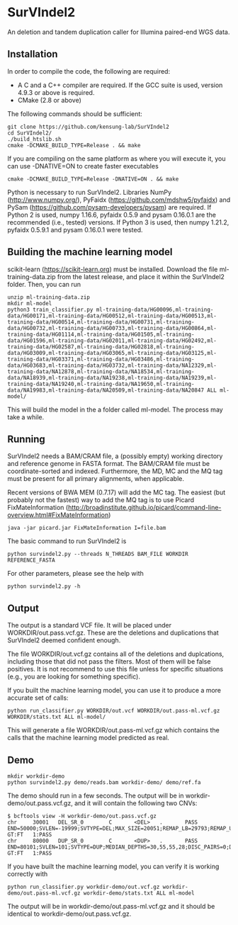 # SurVIndel2

An deletion and tandem duplication caller for Illumina paired-end WGS data.

## Installation

In order to compile the code, the following are required:
- A C and a C++ compiler are required. If the GCC suite is used, version 4.9.3 or above is required.
- CMake (2.8 or above)

The following commands should be sufficient:

```
git clone https://github.com/kensung-lab/SurVIndel2
cd SurVIndel2/
./build_htslib.sh
cmake -DCMAKE_BUILD_TYPE=Release . && make
```

If you are compiling on the same platform as where you will execute it, you can use -DNATIVE=ON to create faster executables
```
cmake -DCMAKE_BUILD_TYPE=Release -DNATIVE=ON . && make
```

Python is necessary to run SurVIndel2. Libraries NumPy (http://www.numpy.org/), PyFaidx (https://github.com/mdshw5/pyfaidx) and PySam (https://github.com/pysam-developers/pysam) are required. If 
Python 2 is used, numpy 1.16.6, pyfaidx 0.5.9 and pysam 0.16.0.1 are the recommended (i.e., tested) versions. If Python 3 is used, then numpy 1.21.2, pyfaidx 0.5.9.1 and pysam 0.16.0.1 were 
tested.

## Building the machine learning model

scikit-learn (https://scikit-learn.org) must be installed. Download the file ml-training-data.zip from the latest release, and place it within the SurVIndel2 folder.
Then, you can run

```
unzip ml-training-data.zip
mkdir ml-model
python3 train_classifier.py ml-training-data/HG00096,ml-training-data/HG00171,ml-training-data/HG00512,ml-training-data/HG00513,ml-training-data/HG00514,ml-training-data/HG00731,ml-training-data/HG00732,ml-training-data/HG00733,ml-training-data/HG00864,ml-training-data/HG01114,ml-training-data/HG01505,ml-training-data/HG01596,ml-training-data/HG02011,ml-training-data/HG02492,ml-training-data/HG02587,ml-training-data/HG02818,ml-training-data/HG03009,ml-training-data/HG03065,ml-training-data/HG03125,ml-training-data/HG03371,ml-training-data/HG03486,ml-training-data/HG03683,ml-training-data/HG03732,ml-training-data/NA12329,ml-training-data/NA12878,ml-training-data/NA18534,ml-training-data/NA18939,ml-training-data/NA19238,ml-training-data/NA19239,ml-training-data/NA19240,ml-training-data/NA19650,ml-training-data/NA19983,ml-training-data/NA20509,ml-training-data/NA20847 ALL ml-model/
```

This will build the model in the a folder called ml-model. The process may take a while.

## Running

SurVIndel2 needs a BAM/CRAM file, a (possibly empty) working directory and reference genome in FASTA format.
The BAM/CRAM file must be coordinate-sorted and indexed. Furthermore, the MD, MC and the MQ tag must be present for all primary alignments, when applicable.

Recent versions of BWA MEM (0.7.17) will add the MC tag. The easiest (but probably not the fastest) way to add the MQ tag is to use Picard FixMateInformation 
(http://broadinstitute.github.io/picard/command-line-overview.html#FixMateInformation) 
```
java -jar picard.jar FixMateInformation I=file.bam
```

The basic command to run SurVIndel2 is
```
python survindel2.py --threads N_THREADS BAM_FILE WORKDIR REFERENCE_FASTA
```

For other parameters, please see the help with
```
python survindel2.py -h
```

## Output

The output is a standard VCF file. It will be placed under WORKDIR/out.pass.vcf.gz. These are the deletions and duplications that SurVIndel2 deemed confident enough. 

The file WORKDIR/out.vcf.gz contains all of the deletions and duplcations, including those that did not pass the filters. Most of them will be false positives. It is not recommend to use this file unless for specific situations (e.g., you are looking for something specific).


If you built the machine learning model, you can use it to produce a more accurate set of calls:
```
python run_classifier.py WORKDIR/out.vcf WORKDIR/out.pass-ml.vcf.gz WORKDIR/stats.txt ALL ml-model/
```

This will generate a file WORKDIR/out.pass-ml.vcf.gz which contains the calls that the machine learning model predicted as real.

## Demo

```
mkdir workdir-demo
python survindel2.py demo/reads.bam workdir-demo/ demo/ref.fa
```

The demo should run in a few seconds. The output will be in workdir-demo/out.pass.vcf.gz, and it will contain the following two CNVs:
```
$ bcftools view -H workdir-demo/out.pass.vcf.gz
chr     30001   DEL_SR_0        C       <DEL>   .       PASS    END=50000;SVLEN=-19999;SVTYPE=DEL;MAX_SIZE=20051;REMAP_LB=29793;REMAP_UB=50269;MEDIAN_DEPTHS=31,0,0,31;CLUSTER_DEPTHS=36,27;DISC_PAIRS=46;DISC_PAIRS_SURROUNDING=0,0;CONC_PAIRS=0;CLIPPED_READS=13,18;MAX_MAPQ=60,60;FULL_JUNCTION_SCORE=134;SPLIT_JUNCTION_SCORE=132,134;SPLIT_JUNCTION_SCORE2=123,123;SPLIT_JUNCTION_SIZE=132,134;MM_RATE=0;SOURCE=2SR;EXTRA_INFO=132=,134=,132S134=,0_30000_R_74_13_13,0_49999_L_71_1_18,29869,50134,29869,50133;DISC_PAIRS_MAXMAPQ=60;DISC_PAIRS_HIGHMAPQ=46    GT:FT   1:PASS
chr     80000   DUP_SR_0        C       <DUP>   .       PASS    END=80101;SVLEN=101;SVTYPE=DUP;MEDIAN_DEPTHS=30,55,55,28;DISC_PAIRS=0;DISC_PAIRS_SURROUNDING=0,0;CLIPPED_READS=12,12;MAX_MAPQ=60,60;FULL_JUNCTION_SCORE=131;SPLIT_JUNCTION_SCORE=131,123;SPLIT_JUNCTION_SCORE2=123,107;SPLIT_JUNCTION_SIZE=131,123;SOURCE=2SR;EXTRA_INFO=131=,123=,131=123S,0_80100_R_74_5_12,0_79999_L_72_3_12,79970,80123,79970,80122     GT:FT   1:PASS
```

If you have built the machine learning model, you can verify it is working correctly with
```
python run_classifier.py workdir-demo/out.vcf.gz workdir-demo/out.pass-ml.vcf.gz workdir-demo/stats.txt ALL ml-model
```
The output will be in workdir-demo/out.pass-ml.vcf.gz and it should be identical to workdir-demo/out.pass.vcf.gz.

